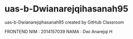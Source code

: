 # uas-b-Dwianarejqihasanah95
uas-b-Dwianarejqihasanah95 created by GitHub Classroom

FRONTEND
NIM : 2014157039
NAMA : Dwi Anarejqi H
